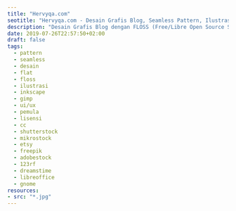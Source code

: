 ```yaml
---
title: "Hervyqa.com"
seotitle: "Hervyqa.com - Desain Grafis Blog, Seamless Pattern, Ilustrasi, dan GNU/Linux."
description: "Desain Grafis Blog dengan FLOSS (Free/Libre Open Source Software), Tutorial Seamless Pattern, Ilustrasi, dan GNU/Linux Antusias."
date: 2019-07-26T22:57:50+02:00
draft: false
tags:
  - pattern
  - seamless
  - desain
  - flat
  - floss
  - ilustrasi
  - inkscape
  - gimp
  - ui/ux
  - pemula
  - lisensi
  - cc
  - shutterstock
  - mikrostock
  - etsy
  - freepik
  - adobestock
  - 123rf
  - dreamstime
  - libreoffice
  - gnome
resources:
- src: "*.jpg"
---
```

